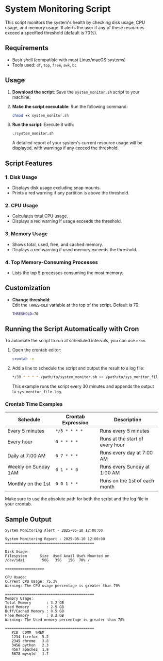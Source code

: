 
# System Monitoring Script

This script monitors the system's health by checking disk usage, CPU usage, and memory usage. It alerts the user if any of these resources exceed a specified threshold (default is 70%).

## Requirements

- Bash shell (compatible with most Linux/macOS systems)
- Tools used: `df`, `top`, `free`, `awk`, `bc`

## Usage

1. **Download the script**:
   Save the `system_monitor.sh` script to your machine.

2. **Make the script executable**:
   Run the following command:
   ```bash
   chmod +x system_monitor.sh
   ```

3. **Run the script**:
   Execute it with:
   ```bash
   ./system_monitor.sh
   ```

   A detailed report of your system's current resource usage will be displayed, with warnings if any exceed the threshold.

## Script Features

### 1. **Disk Usage**
   - Displays disk usage excluding snap mounts.
   - Prints a red warning if any partition is above the threshold.

### 2. **CPU Usage**
   - Calculates total CPU usage.
   - Displays a red warning if usage exceeds the threshold.

### 3. **Memory Usage**
   - Shows total, used, free, and cached memory.
   - Displays a red warning if used memory exceeds the threshold.

### 4. **Top Memory-Consuming Processes**
   - Lists the top 5 processes consuming the most memory.

## Customization

- **Change threshold**:  
  Edit the `THRESHOLD` variable at the top of the script. Default is 70.
  ```bash
  THRESHOLD=70
  ```

## Running the Script Automatically with Cron

To automate the script to run at scheduled intervals, you can use `cron`.

1. Open the crontab editor:
   ```bash
   crontab -e
   ```

2. Add a line to schedule the script and output the result to a log file:
   ```bash
   */30 * * * * /path/to/system_monitor.sh >> /path/to/sys_monitor_file.log 2>&1
   ```

   This example runs the script every 30 minutes and appends the output to `sys_monitor_file.log`.

### Crontab Time Examples

| Schedule              | Crontab Expression         | Description                      |
|-----------------------|----------------------------|----------------------------------|
| Every 5 minutes       | `*/5 * * * *`              | Runs every 5 minutes             |
| Every hour            | `0 * * * *`                | Runs at the start of every hour  |
| Daily at 7:00 AM      | `0 7 * * *`                | Runs every day at 7:00 AM        |
| Weekly on Sunday 1AM  | `0 1 * * 0`                | Runs every Sunday at 1:00 AM     |
| Monthly on the 1st    | `0 0 1 * *`                | Runs on the 1st of each month    |

Make sure to use the absolute path for both the script and the log file in your crontab.

## Sample Output

```
System Monitoring Alert - 2025-05-10 12:00:00

System Monitoring Report - 2025-05-10 12:00:00
=========================================

Disk Usage:
Filesystem      Size  Used Avail Use% Mounted on
/dev/sda1        50G   35G   15G  70% /

==================

CPU Usage:
Current CPU Usage: 75.3%
Warning: The CPU usage percentage is greater than 70%

=========================================
Memory Usage:
Total Memory       : 3.2 GB
Used Memory        : 2.5 GB
Buff/Cached Memory : 0.5 GB
Free Memory        : 0.2 GB
Warning: The Used memory percentage is greater than 70%

=========================================
   PID  COMM  %MEM
   1234 firefox  5.2
   2345 chrome   3.8
   3456 python   2.3
   4567 apache2  1.9
   5678 mysqld   1.7
```


